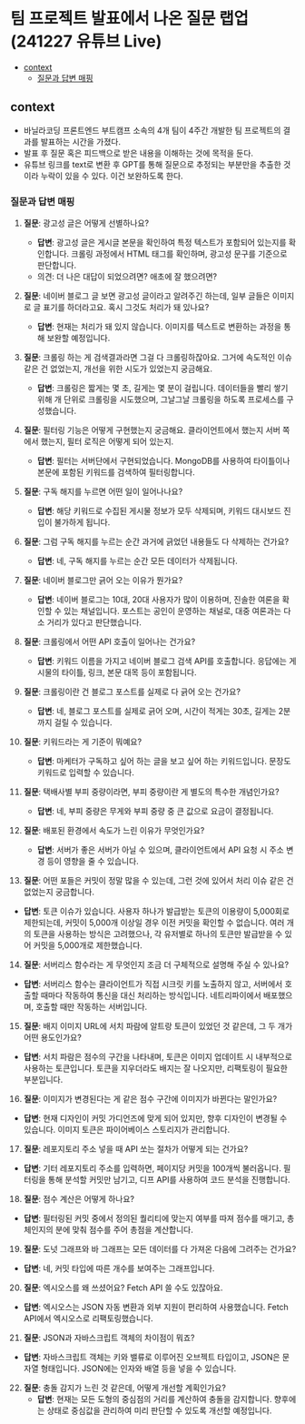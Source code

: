 # 팀 프로젝트 발표에서 나온 질문 랩업 (241227 유튜브 Live)

<!-- toc -->

- [context](#context)
  * [질문과 답변 매핑](#%EC%A7%88%EB%AC%B8%EA%B3%BC-%EB%8B%B5%EB%B3%80-%EB%A7%A4%ED%95%91)

<!-- tocstop -->

## context

- 바닐라코딩 프론트엔드 부트캠프 소속의 4개 팀이 4주간 개발한 팀 프로젝트의 결과를 발표하는 시간을 가졌다.
- 발표 후 질문 혹은 피드백으로 받은 내용을 이해하는 것에 목적을 둔다.
- 유튜브 링크를 text로 변환 후 GPT를 통해 질문으로 추정되는 부분만을 추출한 것이라 누락이 있을 수 있다. 이건 보완하도록 한다.

### 질문과 답변 매핑

1. **질문**: 광고성 글은 어떻게 선별하나요?
   - **답변**: 광고성 글은 게시글 본문을 확인하여 특정 텍스트가 포함되어 있는지를 확인합니다. 크롤링 과정에서 HTML 태그를 확인하며, 광고성 문구를 기준으로 판단합니다.
   - 의견: 더 나은 대답이 되었으려면? 애초에 잘 했으려면?
2. **질문**: 네이버 블로그 글 보면 광고성 글이라고 알려주긴 하는데, 일부 글들은 이미지로 글 표기를 하더라고요. 혹시 그것도 처리가 돼 있나요?

   - **답변**: 현재는 처리가 돼 있지 않습니다. 이미지를 텍스트로 변환하는 과정을 통해 보완할 예정입니다.

3. **질문**: 크롤링 하는 게 검색결과라면 그걸 다 크롤링하잖아요. 그거에 속도적인 이슈 같은 건 없었는지, 개선을 위한 시도가 있었는지 궁금해요.

   - **답변**: 크롤링은 짧게는 몇 초, 길게는 몇 분이 걸립니다. 데이터들을 빨리 쌓기 위해 개 단위로 크롤링을 시도했으며, 그날그날 크롤링을 하도록 프로세스를 구성했습니다.

4. **질문**: 필터링 기능은 어떻게 구현했는지 궁금해요. 클라이언트에서 했는지 서버 쪽에서 했는지, 필터 로직은 어떻게 되어 있는지.

   - **답변**: 필터는 서버단에서 구현되었습니다. MongoDB를 사용하여 타이틀이나 본문에 포함된 키워드를 검색하여 필터링합니다.

5. **질문**: 구독 해지를 누르면 어떤 일이 일어나나요?

   - **답변**: 해당 키워드로 수집된 게시물 정보가 모두 삭제되며, 키워드 대시보드 진입이 불가하게 됩니다.

6. **질문**: 그럼 구독 해지를 누르는 순간 과거에 긁었던 내용들도 다 삭제하는 건가요?

   - **답변**: 네, 구독 해지를 누르는 순간 모든 데이터가 삭제됩니다.

7. **질문**: 네이버 블로그만 긁어 오는 이유가 뭔가요?

   - **답변**: 네이버 블로그는 10대, 20대 사용자가 많이 이용하며, 진솔한 여론을 확인할 수 있는 채널입니다. 포스트는 공인이 운영하는 채널로, 대중 여론과는 다소 거리가 있다고 판단했습니다.

8. **질문**: 크롤링에서 어떤 API 호출이 일어나는 건가요?

   - **답변**: 키워드 이름을 가지고 네이버 블로그 검색 API를 호출합니다. 응답에는 게시물의 타이틀, 링크, 본문 대목 등이 포함됩니다.

9. **질문**: 크롤링이란 건 블로그 포스트를 실제로 다 긁어 오는 건가요?

   - **답변**: 네, 블로그 포스트를 실제로 긁어 오며, 시간이 적게는 30초, 길게는 2분까지 걸릴 수 있습니다.

10. **질문**: 키워드라는 게 기준이 뭐예요?

    - **답변**: 마케터가 구독하고 싶어 하는 글을 보고 싶어 하는 키워드입니다. 문장도 키워드로 입력할 수 있습니다.

11. **질문**: 택배사별 부피 중량이라면, 부피 중량이란 게 별도의 특수한 개념인가요?

    - **답변**: 네, 부피 중량은 무게와 부피 중량 중 큰 값으로 요금이 결정됩니다.

12. **질문**: 배포된 환경에서 속도가 느린 이유가 무엇인가요?

    - **답변**: 서버가 좋은 서버가 아닐 수 있으며, 클라이언트에서 API 요청 시 주소 변경 등이 영향을 줄 수 있습니다.

13. **질문**: 어떤 포들은 커밋이 정말 많을 수 있는데, 그런 것에 있어서 처리 이슈 같은 건 없었는지 궁금합니다.

- **답변**: 토큰 이슈가 있습니다. 사용자 하나가 발급받는 토큰의 이용량이 5,000회로 제한되는데, 커밋이 5,000개 이상일 경우 이전 커밋을 확인할 수 없습니다. 여러 개의 토큰을 사용하는 방식은 고려했으나, 각 유저별로 하나의 토큰만 발급받을 수 있어 커밋을 5,000개로 제한했습니다.

14. **질문**: 서버리스 함수라는 게 무엇인지 조금 더 구체적으로 설명해 주실 수 있나요?

- **답변**: 서버리스 함수는 클라이언트가 직접 시크릿 키를 노출하지 않고, 서버에서 호출할 때마다 작동하여 통신을 대신 처리하는 방식입니다. 네트리파이에서 배포했으며, 호출할 때만 작동하는 서버입니다.

15. **질문**: 배지 이미지 URL에 서치 파람에 알트랑 토큰이 있었던 것 같은데, 그 두 개가 어떤 용도인가요?

- **답변**: 서치 파람은 점수의 구간을 나타내며, 토큰은 이미지 업데이트 시 내부적으로 사용하는 토큰입니다. 토큰을 지우더라도 배지는 잘 나오지만, 리팩토링이 필요한 부분입니다.

16. **질문**: 이미지가 변경된다는 게 같은 점수 구간에 이미지가 바뀐다는 말인가요?

- **답변**: 현재 디자인이 커밋 가디언즈에 맞게 되어 있지만, 향후 디자인이 변경될 수 있습니다. 이미지 토큰은 파이어베이스 스토리지가 관리합니다.

17. **질문**: 레포지토리 주소 넣을 때 API 쏘는 절차가 어떻게 되는 건가요?

- **답변**: 기터 레포지토리 주소를 입력하면, 페이지당 커밋을 100개씩 불러옵니다. 필터링을 통해 분석할 커밋만 남기고, 디프 API를 사용하여 코드 분석을 진행합니다.

18. **질문**: 점수 계산은 어떻게 하나요?

- **답변**: 필터링된 커밋 중에서 정의된 퀄리티에 맞는지 여부를 따져 점수를 매기고, 총 체인지의 분에 맞춰 점수를 주어 총점을 계산합니다.

19. **질문**: 도넛 그래프와 바 그래프는 모든 데이터를 다 가져온 다음에 그려주는 건가요?

- **답변**: 네, 커밋 타입에 따른 개수를 보여주는 그래프입니다.

20. **질문**: 엑시오스를 왜 쓰셨어요? Fetch API 쓸 수도 있잖아요.

- **답변**: 엑시오스는 JSON 자동 변환과 외부 지원이 편리하여 사용했습니다. Fetch API에서 엑시오스로 리팩토링했습니다.

21. **질문**: JSON과 자바스크립트 객체의 차이점이 뭐죠?

- **답변**: 자바스크립트 객체는 키와 밸류로 이루어진 오브젝트 타입이고, JSON은 문자열 형태입니다. JSON에는 인자와 배열 등을 넣을 수 있습니다.

22. **질문**: 충돌 감지가 느린 것 같은데, 어떻게 개선할 계획인가요?
    - **답변**: 현재는 모든 도형의 중심점의 거리를 계산하여 충돌을 감지합니다. 향후에는 상태로 중심값을 관리하여 미리 판단할 수 있도록 개선할 예정입니다.
